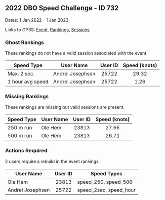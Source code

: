 ## 2022 DBO Speed Challenge - ID 732

Dates: 1 Jan 2022 - 1 Jan 2023

Links to GP3S: [Event](https://www.gps-speedsurfing.com/default.aspx?mnu=event&val=732), [Rankings](https://www.gps-speedsurfing.com/default.aspx?mnu=eventranking&val=732), [Sessions](https://www.gps-speedsurfing.com/default.aspx?mnu=eventsessions&val=732)

### Ghost Rankings

These rankings do not have a valid session associated with the event.

| Speed Type | User Name | User ID | Speed (knots) |
| ---------- | --------- | :-----: | :-----------: |
| Max. 2 sec. | Andrei Josephsen | 25722 | 29.32 |
| 1 hour avg speed | Andrei Josephsen | 25722 | 1.26 |

### Missing Rankings

These rankings are missing but valid sessions are present.

| Speed Type | User Name | User ID | Speed (knots) |
| ---------- | --------- | :-----: | :-----------: |
| 250 m run | Ole Hem | 23813 | 27.66 |
| 500 m run | Ole Hem | 23813 | 26.71 |

### Actions Required

2 users require a rebuild in the event rankings.

| User Name | User ID | Speed Types |
| --------- | :-----: | ----------- |
| Ole Hem | 23813 | speed_250, speed_500 |
| Andrei Josephsen | 25722 | speed_2sec, speed_hour |
